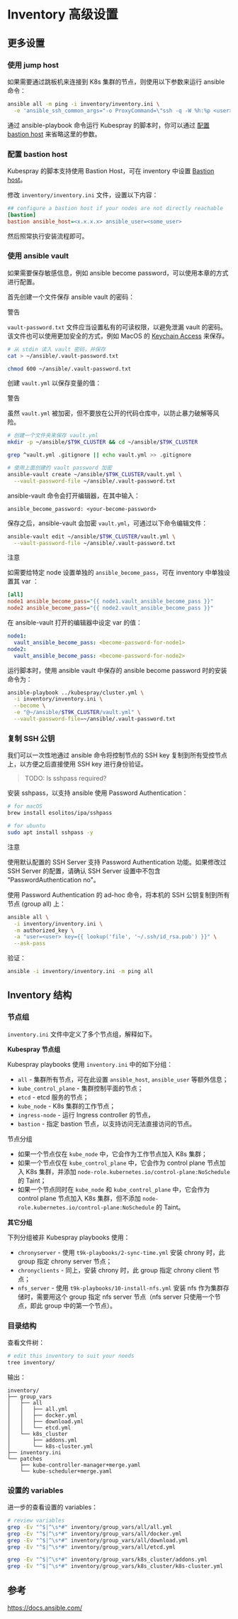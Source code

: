 # Inventory 高级设置

## 更多设置

### 使用 jump host

如果需要通过跳板机来连接到 K8s 集群的节点，则使用以下参数来运行 ansible 命令：

``` bash
ansible all -m ping -i inventory/inventory.ini \
  -e 'ansible_ssh_common_args="-o ProxyCommand=\"ssh -q -W %h:%p <user>@<bastion-host>\""'
```

通过 ansible-playbook 命令运行 Kubespray 的脚本时，你可以通过 [配置 bastion host](#配置-bastion-host) 来省略这里的参数。

### 配置 bastion host

Kubespray 的脚本支持使用 Bastion Host，可在 inventory 中设置 <a target="_blank" rel="noopener noreferrer" href="https://github.com/kubernetes-sigs/kubespray/blob/master/docs/ansible.md#bastion-host">Bastion host</a>。

修改 `inventory/inventory.ini` 文件，设置以下内容：

```ini
## configure a bastion host if your nodes are not directly reachable
[bastion]
bastion ansible_host=<x.x.x.x> ansible_user=<some_user>
```

然后照常执行安装流程即可。

### 使用 ansible vault

如果需要保存敏感信息，例如 ansible become password，可以使用本章的方式进行配置。

首先创建一个文件保存 ansible vault 的密码：

<aside class="note warning">
<div class="title">警告</div>

`vault-password.txt` 文件应当设置私有的可读权限，以避免泄漏 vault 的密码。该文件也可以使用更加安全的方式，例如 MacOS 的 <a target="_blank" rel="noopener noreferrer" href="https://support.apple.com/guide/keychain-access/what-is-keychain-access-kyca1083/mac">Keychain Access</a> 来保存。

</aside>

``` bash
# 从 stdin 读入 vault 密码，并保存
cat > ~/ansible/.vault-password.txt

chmod 600 ~/ansible/.vault-password.txt
```


创建 `vault.yml` 以保存变量的值：

<aside class="note warning">
<div class="title">警告</div>

虽然 `vault.yml` 被加密，但不要放在公开的代码仓库中，以防止暴力破解等风险。

</aside>

``` bash
# 创建一个文件夹来保存 vault.yml
mkdir -p ~/ansible/$T9K_CLUSTER && cd ~/ansible/$T9K_CLUSTER

grep ^vault.yml .gitignore || echo vault.yml >> .gitignore

# 使用上面创建的 vault password 加密
ansible-vault create ~/ansible/$T9K_CLUSTER/vault.yml \
  --vault-password-file ~/ansible/.vault-password.txt
```

ansible-vault 命令会打开编辑器，在其中输入：

```
ansible_become_password: <your-become-password>
```

保存之后，ansible-vault 会加密 `vault.yml`，可通过以下命令编辑文件：

``` bash
ansible-vault edit ~/ansible/$T9K_CLUSTER/vault.yml \
  --vault-password-file ~/ansible/.vault-password.txt
```

<aside class="note">
<div class="title">注意</div>

如需要给特定 node 设置单独的 `ansible_become_pass`，可在 inventory 中单独设置其 var ：

```ini
[all]
node1 ansible_become_pass="{{ node1.vault_ansible_become_pass }}"
node2 ansible_become_pass="{{ node2.vault_ansible_become_pass }}"
```

在 ansible-vault 打开的编辑器中设定 var 的值：

```yaml
node1:
  vault_ansible_become_pass: <become-password-for-node1>
node2:
  vault_ansible_become_pass: <become-password-for-node2>
```
</aside>


运行脚本时，使用 ansible vault 中保存的 ansible become password 时的安装命令为：

``` bash
ansible-playbook ../kubespray/cluster.yml \
  -i inventory/inventory.ini \
  --become \
  -e "@~/ansible/$T9K_CLUSTER/vault.yml" \
  --vault-password-file=~/ansible/.vault-password.txt
```


### 复制 SSH 公钥

我们可以一次性地通过 ansible 命令将控制节点的 SSH key 复制到所有受控节点上，以方便之后直接使用 SSH key 进行身份验证。

> TODO: Is sshpass required?

安装 sshpass，以支持 ansible 使用 Password Authentication：

``` bash
# for macOS
brew install esolitos/ipa/sshpass

# for ubuntu
sudo apt install sshpass -y
```

<aside class="note">
<div class="title">注意</div>

使用默认配置的 SSH Server 支持 Password Authentication 功能。如果修改过 SSH Server 的配置，请确认 SSH Server 设置中不包含 "PasswordAuthentication no"。

</aside>

使用 Password Authentication 的 ad-hoc 命令，将本机的 SSH 公钥复制到所有节点 (group all) 上：

```bash
ansible all \
  -i inventory/inventory.ini \
  -m authorized_key \
  -a "user=<user> key={{ lookup('file', '~/.ssh/id_rsa.pub') }}" \
  --ask-pass 
```

验证：

```bash
ansible -i inventory/inventory.ini -m ping all
```

## Inventory 结构

### 节点组

`inventory.ini` 文件中定义了多个节点组，解释如下。

**Kubespray 节点组**

Kubespray playbooks 使用 `inventory.ini` 中的如下分组：

* `all` - 集群所有节点，可在此设置 `ansible_host`, `ansible_user` 等额外信息；
* `kube_control_plane` - 集群控制平面的节点；
* `etcd` - etcd 服务的节点；
* `kube_node` - K8s 集群的工作节点；
* `ingress-node` - 运行 Ingress controller 的节点，
* `bastion` - 指定 bastion 节点，以支持访问无法直接访问的节点。

<aside class="note info">
<div class="title">节点分组</div>

* 如果一个节点仅在 `kube_node` 中，它会作为工作节点加入 K8s 集群；
* 如果一个节点仅在 `kube_control_plane` 中，它会作为 control plane 节点加入 K8s 集群，并添加 `node-role.kubernetes.io/control-plane:NoSchedule` 的 Taint；
* 如果一个节点同时在 `kube_node` 和 `kube_control_plane` 中，它会作为 control plane 节点加入 K8s 集群，但不添加 `node-role.kubernetes.io/control-plane:NoSchedule` 的 Taint。

</aside>


**其它分组**

下列分组被非 Kubespray playbooks 使用：

* `chronyserver` -  使用 `t9k-playbooks/2-sync-time.yml` 安装 chrony 时，此 group 指定 chrony server 节点；
* `chronyclients` - 同上，安装 chrony 时，此 group 指定 chrony client 节点；
* `nfs_server` -  使用 `t9k-playbooks/10-install-nfs.yml` 安装 nfs 作为集群存储时，需要用这个 group 指定 nfs server 节点（nfs server 只使用一个节点，即此 group 中的第一个节点）。


### 目录结构

查看文件树：

```bash
# edit this inventory to suit your needs
tree inventory/
```

输出：

```
inventory/
├── group_vars
│   ├── all
│   │   ├── all.yml
│   │   ├── docker.yml
│   │   ├── download.yml
│   │   └── etcd.yml
│   └── k8s_cluster
│       ├── addons.yml
│       └── k8s-cluster.yml
├── inventory.ini
└── patches
    ├── kube-controller-manager+merge.yaml
    └── kube-scheduler+merge.yaml
```

### 设置的 variables

进一步的查看设置的 variables：

```bash
# review variables
grep -Ev "^$|^\s*#" inventory/group_vars/all/all.yml
grep -Ev "^$|^\s*#" inventory/group_vars/all/docker.yml
grep -Ev "^$|^\s*#" inventory/group_vars/all/download.yml
grep -Ev "^$|^\s*#" inventory/group_vars/all/etcd.yml

grep -Ev "^$|^\s*#" inventory/group_vars/k8s_cluster/addons.yml
grep -Ev "^$|^\s*#" inventory/group_vars/k8s_cluster/k8s-cluster.yml
```

## 参考

<https://docs.ansible.com/>
